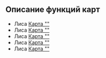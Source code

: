 ## Описание функций карт
- Лиса
[Карта ""](http://css/card1.svg)
- Лиса
[Карта ""](http://css/card2.svg)
- Лиса
[Карта ""](http://css/card3.svg)
- Лиса
[Карта ""](http://css/card4.svg)
- Лиса
[Карта ""](http://css/card5.svg)
